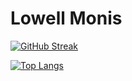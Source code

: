 # Lowell Monis


[![GitHub Streak](https://streak-stats.demolab.com/?user=lowell-monis&theme=dark)](https://git.io/streak-stats)

[![Top Langs](https://github-readme-stats.vercel.app/api/top-langs/?username=lowell-monis&layout=pie)](https://github.com/anuraghazra/github-readme-stats)

<!---
lowell-monis/lowell-monis is a ✨ special ✨ repository because its `README.md` (this file) appears on your GitHub profile.
You can click the Preview link to take a look at your changes.
--->
